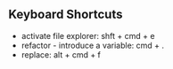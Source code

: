 ## Keyboard Shortcuts

* activate file explorer: shft + cmd + e
* refactor - introduce a variable: cmd + .
* replace: alt + cmd + f
